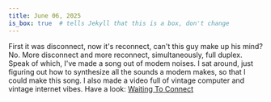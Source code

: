 ```yaml
---
title: June 06, 2025
is_box: true  # tells Jekyll that this is a box, don't change
---
```

First it was disconnect, now it's reconnect, can't this guy make up his mind? No. More disconnect and more reconnect, simultaneously, full duplex. Speak of which, I've made a song out of modem noises. I sat around, just figuring out how to synthesize all the sounds a modem makes, so that I could make this song. I also made a video full of vintage computer and vintage internet vibes. Have a look: [Waiting To Connect](https://youtu.be/vj5SEQQpy1w)
